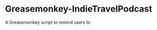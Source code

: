 Greasemonkey-IndieTravelPodcast
===============================

A Greasemonkey script to remind users to 